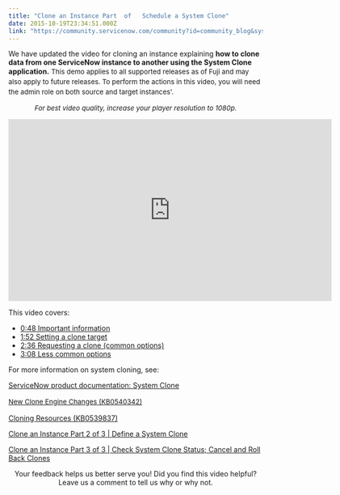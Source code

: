 ```yaml
---
title: "Clone an Instance Part  of   Schedule a System Clone"
date: 2015-10-19T23:34:51.000Z
link: "https://community.servicenow.com/community?id=community_blog&sys_id=844ea2addbd0dbc01dcaf3231f961959"
---
```

<p>We have updated the video for cloning an instance explaining <strong>how to clone data from one ServiceNow instance to another using the System Clone application.</strong> <span style="font-size: 10pt; line-height: 1.5em;">This demo applies to all supported releases as of Fuji and may also apply to future releases. To perform the actions in this video, you will need the </span><span style="font-size: 10pt; line-height: 1.5em;">admin role on both source and target instances'.</span></p><p></p><p style="text-align: center;"><span style="font-size: 13.3333330154419px;"><em>For best video quality, increase your player resolution to 1080p.</em></span></p><p></p><p><iframe frameborder="0" height="360" src="https://www.youtube.com/embed/POicW0HbGHU?rel=0" width="640"> 
</iframe></p><p></p><p>This video covers:</p><ul><li><a title="outu.be/POicW0HbGHU?t=48s" href="https://youtu.be/POicW0HbGHU?t=48s">0:48 Important information</a></li><li><a title="outu.be/POicW0HbGHU?t=1m52s" href="https://youtu.be/POicW0HbGHU?t=1m52s">1:52 Setting a clone target</a></li><li><a title="outu.be/POicW0HbGHU?t=2m36s" href="https://youtu.be/POicW0HbGHU?t=2m36s">2:36 Requesting a clone (common options)</a></li><li><a title="outu.be/POicW0HbGHU?t=3m8s" href="https://youtu.be/POicW0HbGHU?t=3m8s">3:08 Less common options</a></li></ul><p></p><p>For more information on system cloning, see:</p><p><a title="ki.servicenow.com/index.php?title=System_Clone" href="http://wiki.servicenow.com/index.php?title=System_Clone">ServiceNow product documentation: System Clone</a></p><p><span style="font-size: 10pt; line-height: 1.5em;"><a title="i.service-now.com/kb_view.do?sysparm_article=KB0540342" href="https://hi.service-now.com/kb_view.do?sysparm_article=KB0540342">New Clone Engine Changes (KB0540342)</a></span></p><p><a title="i.service-now.com/kb_view.do?sysparm_article=KB0539837" href="https://hi.service-now.com/kb_view.do?sysparm_article=KB0539837">Cloning Resources (KB0539837)</a></p><p><a title="Clone an Instance Part 2 of 3 | Define a System Clone" __default_attr="4856" __jive_macro_name="blogpost" class="jive_macro jive_macro_blogpost" data-orig-content="Clone an Instance Part 2 of 3 | Define a System Clone" data-renderedposition="704.7158813476562_7.997159004211426_354_16" href="/community?id=community_blog&sys_id=e96eeeaddbd0dbc01dcaf3231f961956">Clone an Instance Part 2 of 3 | Define a System Clone</a></p><p><a title="Clone an Instance Part 3 of 3 | Check System Clone Status; Cancel and Roll Back Clones" __default_attr="4894" __jive_macro_name="blogpost" class="jive_macro jive_macro_blogpost" data-orig-content="Clone an Instance Part 3 of 3 | Check System Clone Status; Cancel and Roll Back Clones" data-renderedposition="724.7158813476562_7.997159004211426_576_16" href="/community?id=community_blog&sys_id=d9dda6e9dbd0dbc01dcaf3231f96191d">Clone an Instance Part 3 of 3 | Check System Clone Status; Cancel and Roll Back Clones</a> </p><p></p><p style="text-align: center;">Your feedback helps us better serve you! Did you find this video helpful? Leave us a comment to tell us why or why not.</p>